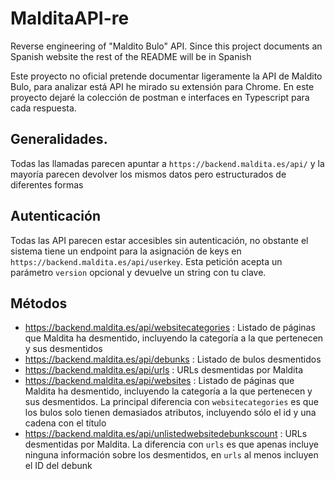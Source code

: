 # MalditaAPI-re
Reverse engineering of "Maldito Bulo" API. Since this project documents an Spanish website the rest of the README will be in 
Spanish

Este proyecto no oficial pretende documentar ligeramente la API de Maldito Bulo, para analizar está API he mirado su extensión para Chrome.
En este proyecto dejaré la colección de postman e interfaces en Typescript para cada respuesta.

## Generalidades.
Todas las llamadas parecen apuntar a `https://backend.maldita.es/api/` y la mayoría parecen devolver los mismos datos pero estructurados de diferentes formas

## Autenticación
Todas las API parecen estar accesibles sin autenticación, no obstante el sistema tiene un endpoint para la asignación de keys en `https://backend.maldita.es/api/userkey`. Esta petición acepta un parámetro `version` opcional y devuelve un string con tu clave.

## Métodos
 - https://backend.maldita.es/api/websitecategories : Listado de páginas que Maldita ha desmentido, incluyendo la categoría a la que pertenecen y sus desmentidos
 - https://backend.maldita.es/api/debunks : Listado de bulos desmentidos
 - https://backend.maldita.es/api/urls : URLs desmentidas por Maldita
 - https://backend.maldita.es/api/websites : Listado de páginas que Maldita ha desmentido, incluyendo la categoría a la que pertenecen y sus desmentidos. La principal diferencia con `websitecategories` es que los bulos solo tienen demasiados atributos, incluyendo sólo el id y una cadena con el título
 - https://backend.maldita.es/api/unlistedwebsitedebunkscount : URLs desmentidas por Maldita. La diferencia con `urls` es que apenas incluye ninguna información sobre los desmentidos, en `urls` al menos incluyen el ID del debunk
